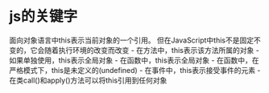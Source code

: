 # js的关键字
面向对象语言中this表示当前对象的一个引用。
但在JavaScript中this不是固定不变的，它会随着执行环境的改变而改变
    - 在方法中，this表示该方法所属的对象
    - 如果单独使用，this表示全局对象
    - 在函数中，this表示全局对象
    - 在函数中，在严格模式下，this是未定义的(undefined)
    - 在事件中，this表示接受事件的元素
    - 在类call()和apply()方法可以将this引用到任何对象